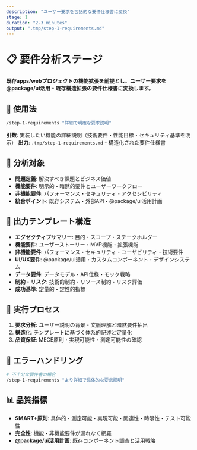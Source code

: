 ```yaml
---
description: "ユーザー要求を包括的な要件仕様書に変換"
stage: 1
duration: "2-3 minutes"
output: ".tmp/step-1-requirements.md"
---
```


# 📋 要件分析ステージ

**既存apps/webプロジェクトの機能拡張を前提とし、ユーザー要求を@package/ui活用・既存構造拡張の要件仕様書に変換します。**

## 📝 使用法

```bash
/step-1-requirements "詳細で明確な要求説明"
```

**引数**: 実装したい機能の詳細説明（技術要件・性能目標・セキュリティ基準を明示）
**出力**: `.tmp/step-1-requirements.md` - 構造化された要件仕様書

## 🎯 分析対象

- **問題定義**: 解決すべき課題とビジネス価値
- **機能要件**: 明示的・暗黙的要件とユーザーワークフロー
- **非機能要件**: パフォーマンス・セキュリティ・アクセシビリティ
- **統合ポイント**: 既存システム・外部API・@package/ui活用計画

## 📝 出力テンプレート構造

- **エグゼクティブサマリー**: 目的・スコープ・ステークホルダー
- **機能要件**: ユーザーストーリー・MVP機能・拡張機能
- **非機能要件**: パフォーマンス・セキュリティ・ユーザビリティ・技術要件
- **UI/UX要件**: @package/ui活用・カスタムコンポーネント・デザインシステム
- **データ要件**: データモデル・API仕様・モック戦略
- **制約・リスク**: 技術的制約・リソース制約・リスク評価
- **成功基準**: 定量的・定性的指標

## 🚀 実行プロセス

1. **要求分析**: ユーザー説明の背景・文脈理解と暗黙要件抽出
2. **構造化**: テンプレートに基づく体系的記述と定量化
3. **品質保証**: MECE原則・実現可能性・測定可能性の確認

## 🚨 エラーハンドリング

```bash
# 不十分な要件書の場合
/step-1-requirements "より詳細で具体的な要求説明"
```

## 📊 品質指標

- **SMART+原則**: 具体的・測定可能・実現可能・関連性・時限性・テスト可能性
- **完全性**: 機能・非機能要件が漏れなく網羅
- **@package/ui活用計画**: 既存コンポーネント調査と活用戦略

